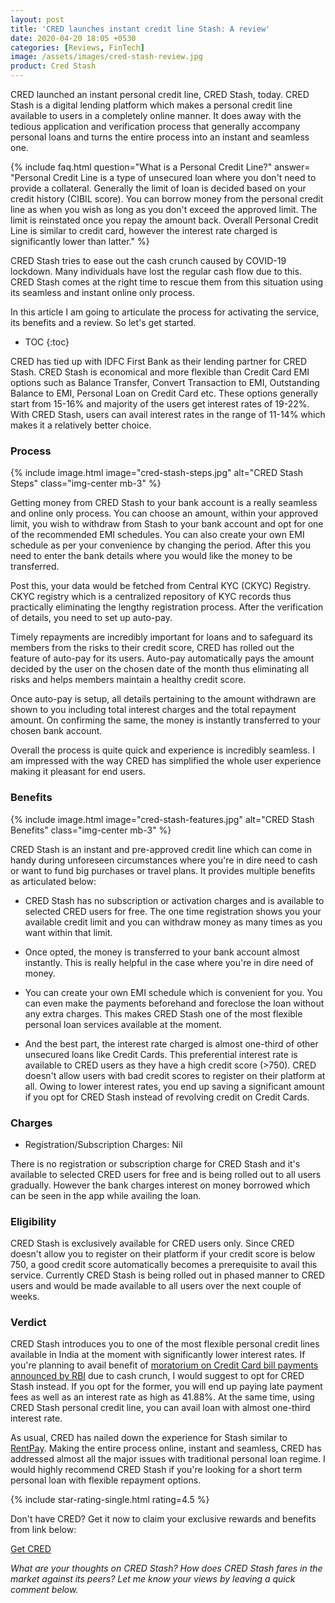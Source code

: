 ```yaml
---
layout: post
title: 'CRED launches instant credit line Stash: A review'
date: 2020-04-20 18:05 +0530
categories: [Reviews, FinTech]
image: /assets/images/cred-stash-review.jpg
product: Cred Stash
---
```


CRED launched an instant personal credit line, CRED Stash, today. CRED Stash is a digital lending platform which makes a personal credit line available to users in a completely online manner. It does away with the tedious application and verification process that generally accompany personal loans and turns the entire process into an instant and seamless one.

{% include faq.html question="What is a Personal Credit Line?" answer= "Personal Credit Line is a type of unsecured loan where you don't need to provide a collateral. Generally the limit of loan is decided based on your credit history (CIBIL score). You can borrow money from the personal credit line as when you wish as long as you don't exceed the approved limit. The limit is reinstated once you repay the amount back. Overall Personal Credit Line is similar to credit card, however the interest rate charged is significantly lower than latter." %}

CRED Stash tries to ease out the cash crunch caused by COVID-19 lockdown. Many individuals have lost the regular cash flow due to this. CRED Stash comes at the right time to rescue them from this situation using its seamless and instant online only process.

In this article I am going to articulate the process for activating the service, its benefits and a review. So let's get started.

<!-- prettier-ignore -->
* TOC
{:toc}

CRED has tied up with IDFC First Bank as their lending partner for CRED Stash. CRED Stash is economical and more flexible than Credit Card EMI options such as Balance Transfer, Convert Transaction to EMI, Outstanding Balance to EMI, Personal Loan on Credit Card etc. These options generally start from 15-16% and majority of the users get interest rates of 19-22%. With CRED Stash, users can avail interest rates in the range of 11-14% which makes it a relatively better choice.

### Process

{% include image.html image="cred-stash-steps.jpg" alt="CRED Stash Steps" class="img-center mb-3" %}

Getting money from CRED Stash to your bank account is a really seamless and online only process. You can choose an amount, within your approved limit, you wish to withdraw from Stash to your bank account and opt for one of the recommended EMI schedules. You can also create your own EMI schedule as per your convenience by changing the period. After this you need to enter the bank details where you would like the money to be transferred.

Post this, your data would be fetched from Central KYC (CKYC) Registry. CKYC registry which is a centralized repository of KYC records thus practically eliminating the lengthy registration process. After the verification of details, you need to set up auto-pay.

Timely repayments are incredibly important for loans and to safeguard its members from the risks to their credit score, CRED has rolled out the feature of auto-pay for its users. Auto-pay automatically pays the amount decided by the user on the chosen date of the month thus eliminating all risks and helps members maintain a healthy credit score.

Once auto-pay is setup, all details pertaining to the amount withdrawn are shown to you including total interest charges and the total
repayment amount. On confirming the same, the money is instantly transferred to your chosen bank account.

Overall the process is quite quick and experience is incredibly seamless. I am impressed with the way CRED has simplified the whole user experience making it pleasant for end users.

### Benefits

{% include image.html image="cred-stash-features.jpg" alt="CRED Stash Benefits" class="img-center mb-3" %}

CRED Stash is an instant and pre-approved credit line which can come in handy during unforeseen circumstances where you're in dire need to cash or want to fund big purchases or travel plans. It provides multiple benefits as articulated below:

- CRED Stash has no subscription or activation charges and is available to selected CRED users for free. The one time registration shows you your available credit limit and you can withdraw money as many times as you want within that limit.

- Once opted, the money is transferred to your bank account almost instantly. This is really helpful in the case where you're in dire need of money.

- You can create your own EMI schedule which is convenient for you. You can even make the payments beforehand and foreclose the loan without any extra charges. This makes CRED Stash one of the most flexible personal loan services available at the moment.

- And the best part, the interest rate charged is almost one-third of other unsecured loans like Credit Cards. This preferential interest rate is available to CRED users as they have a high credit score (>750). CRED doesn't allow users with bad credit scores to register on their platform at all. Owing to lower interest rates, you end up saving a significant amount if you opt for CRED Stash instead of revolving credit on Credit Cards.

### Charges

- Registration/Subscription Charges: Nil

There is no registration or subscription charge for CRED Stash and it's available to selected CRED users for free and is being rolled out to all users gradually. However the bank charges interest on money borrowed which can be seen in the app while availing the loan.

### Eligibility

CRED Stash is exclusively available for CRED users only. Since CRED doesn't allow you to register on their platform if your credit score is below 750, a good credit score automatically becomes a prerequisite to avail this service. Currently CRED Stash is being rolled out in phased manner to CRED users and would be made available to all users over the next couple of weeks.

### Verdict

CRED Stash introduces you to one of the most flexible personal credit lines available in India at the moment with significantly lower interest rates. If you're planning to avail benefit of [moratorium on Credit Card bill payments announced by RBI](/rbi-announces-3-months-moratorium-on-credit-card-dues-should-you-go-for-it/) due to cash crunch, I would suggest to opt for CRED Stash instead. If you opt for the former, you will end up paying late payment fees as well as an interest rate as high as 41.88%. At the same time, using CRED Stash personal credit line, you can avail loan with almost one-third interest rate.

As usual, CRED has nailed down the experience for Stash similar to [RentPay](/cred-rentpay-review/). Making the entire process online, instant and seamless, CRED has addressed almost all the major issues with traditional personal loan regime. I would highly recommend CRED Stash if you're looking for a short term personal loan with flexible repayment options.

{% include star-rating-single.html rating=4.5 %}

Don't have CRED? Get it now to claim your exclusive rewards and benefits from link below:

<a href="https://l.cardinfo.in/cred" target="_blank" class="btn btn-lg btn-danger btn-block post-element mt-2" rel="noopener"><i class="ci-pen"></i> Get CRED</a>

_What are your thoughts on CRED Stash? How does CRED Stash fares in the market against its peers? Let me know your views by leaving a quick comment below._
